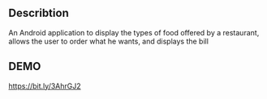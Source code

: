 ## Describtion
An Android application to display the types of food offered by a restaurant, allows the user to order what he wants, and displays the bill
## DEMO
https://bit.ly/3AhrGJ2
